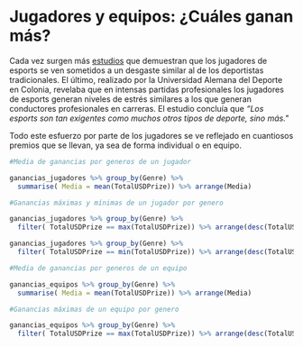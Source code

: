 # Jugadores y equipos: ¿Cuáles ganan más?

Cada vez surgen más [estudios](https://www.marca.com/esports/2016/03/15/56e81056ca474115778b4691.html) que demuestran que los jugadores de esports se ven sometidos a un desgaste similar al de los deportistas tradicionales. El último, realizado por la Universidad Alemana del Deporte en Colonia, revelaba que en intensas partidas profesionales los jugadores de esports generan niveles de estrés similares a los que generan conductores profesionales en carreras. El estudio concluía que *“Los esports son tan exigentes como muchos otros tipos de deporte, sino más."*

Todo este esfuerzo por parte de los jugadores se ve reflejado en cuantiosos premios que se llevan, ya sea de forma individual o en equipo. 


```R
#Media de ganancias por generos de un jugador

ganancias_jugadores %>% group_by(Genre) %>%
  summarise( Media = mean(TotalUSDPrize)) %>% arrange(Media)

#Ganancias máximas y mínimas de un jugador por genero

ganancias_jugadores %>% group_by(Genre) %>% 
  filter( TotalUSDPrize == max(TotalUSDPrize)) %>% arrange(desc(TotalUSDPrize))

ganancias_jugadores %>% group_by(Genre) %>% 
  filter( TotalUSDPrize == min(TotalUSDPrize)) %>% arrange(desc(TotalUSDPrize))

#Media de ganancias por generos de un equipo

ganancias_equipos %>% group_by(Genre) %>%
  summarise( Media = mean(TotalUSDPrize)) %>% arrange(Media)

#Ganancias máximas de un equipo por genero

ganancias_equipos %>% group_by(Genre) %>%
  filter( TotalUSDPrize == max(TotalUSDPrize)) %>% arrange(desc(TotalUSDPrize))
```





